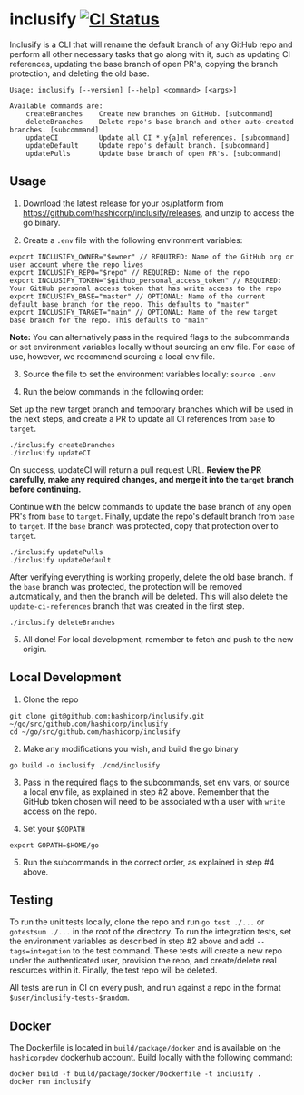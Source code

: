 # inclusify [![CI Status](https://circleci.com/gh/hashicorp/inclusify.svg?style=svg&circle-token=0ae7a4e49ff1f990f45536f92c62dab322f13113)](https://circleci.com/gh/hashicorp/inclusify/tree/master)

Inclusify is a CLI that will rename the default branch of any GitHub repo and perform all other necessary tasks that go along with it, such as updating CI references, updating the base branch of open PR's, copying the branch protection, and deleting the old base.

```
Usage: inclusify [--version] [--help] <command> [<args>]

Available commands are:
    createBranches    Create new branches on GitHub. [subcommand]
    deleteBranches    Delete repo's base branch and other auto-created branches. [subcommand]
    updateCI          Update all CI *.y{a]ml references. [subcommand]
    updateDefault     Update repo's default branch. [subcommand]
    updatePulls       Update base branch of open PR's. [subcommand]
```

## Usage

1. Download the latest release for your os/platform from https://github.com/hashicorp/inclusify/releases, and unzip to access the go binary.

2. Create a `.env` file with the following environment variables:

```
export INCLUSIFY_OWNER="$owner" // REQUIRED: Name of the GitHub org or user account where the repo lives
export INCLUSIFY_REPO="$repo" // REQUIRED: Name of the repo
export INCLUSIFY_TOKEN="$github_personal_access_token" // REQUIRED: Your GitHub personal access token that has write access to the repo
export INCLUSIFY_BASE="master" // OPTIONAL: Name of the current default base branch for the repo. This defaults to "master"
export INCLUSIFY_TARGET="main" // OPTIONAL: Name of the new target base branch for the repo. This defaults to "main"
```

**Note:** You can alternatively pass in the required flags to the subcommands or set environment variables locally without sourcing an env file. For ease of use, however, we recommend sourcing a local env file. 

3. Source the file to set the environment variables locally: `source .env` 

4. Run the below commands in the following order:

Set up the new target branch and temporary branches which will be used in the next steps, and create a PR to update all CI references from `base` to `target`.
```
./inclusify createBranches
./inclusify updateCI 
```

On success, updateCI will return a pull request URL. **Review the PR carefully, make any required changes, and merge it into the `target` branch before continuing.** 

Continue with the below commands to update the base branch of any open PR's from `base` to `target`. Finally, update the repo's default branch from `base` to `target`. If the `base` branch was protected, copy that protection over to `target`. 
```
./inclusify updatePulls
./inclusify updateDefault
```

After verifying everything is working properly, delete the old base branch. If the `base` branch was protected, the protection will be removed automatically, and then the branch will be deleted. This will also delete the `update-ci-references` branch that was created in the first step. 
```
./inclusify deleteBranches
```

5. All done! For local development, remember to fetch and push to the new origin.

## Local Development

1. Clone the repo
```
git clone git@github.com:hashicorp/inclusify.git ~/go/src/github.com/hashicorp/inclusify
cd ~/go/src/github.com/hashicorp/inclusify
```

2. Make any modifications you wish, and build the go binary
```
go build -o inclusify ./cmd/inclusify
```

3. Pass in the required flags to the subcommands, set env vars, or source a local env file, as explained in step #2 above. Remember that the GitHub token chosen will need to be associated with a user with `write` access on the repo.

4. Set your `$GOPATH`
```
export GOPATH=$HOME/go
```

5. Run the subcommands in the correct order, as explained in step #4 above. 

## Testing

To run the unit tests locally, clone the repo and run `go test ./...` or `gotestsum ./...` in the root of the directory. To run the integration tests, set the environment variables as described in step #2 above and add `--tags=integation` to the test command. These tests will create a new repo under the authenticated user, provision the repo, and create/delete real resources within it. Finally, the test repo will be deleted. 

All tests are run in CI on every push, and run against a repo in the format `$user/inclusify-tests-$random`.

## Docker

The Dockerfile is located in `build/package/docker` and is available on the `hashicorpdev` dockerhub account. Build locally with the following command:

```
docker build -f build/package/docker/Dockerfile -t inclusify .
docker run inclusify
```
